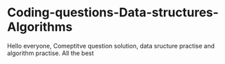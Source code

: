 # Coding-questions-Data-structures-Algorithms
Hello everyone,
Comeptitve question solution, data sructure practise and algorithm practise.
All the best

